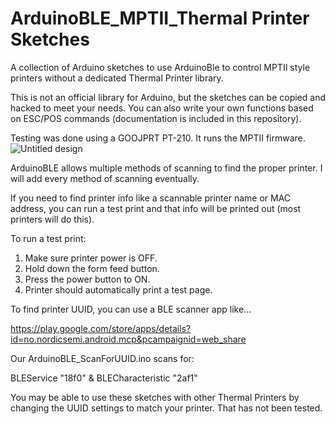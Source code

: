 # ArduinoBLE_MPTII_Thermal Printer Sketches
A collection of Arduino sketches to use ArduinoBle to control MPTII style printers without a dedicated Thermal Printer library.

This is not an official library for Arduino, but the sketches can be copied and hacked to meet your needs. You can also write your own functions based on ESC/POS commands (documentation is included in this repository).

Testing was done using a GOOJPRT PT-210. It runs the MPTII firmware. 
![Untitled design](https://github.com/user-attachments/assets/2e5e4e18-1b1e-4957-b95b-a8c34ccc7023)

ArduinoBLE allows multiple methods of scanning to find the proper printer. I will add every method of scanning eventually.

If you need to find printer info like a scannable printer name or MAC address, you can run a test print and that info will be printed out (most printers will do this). 

To run a test print:

1.  Make sure printer power is OFF.
2.  Hold down the form feed button.
3.  Press the power button to ON.
4.  Printer should automatically print a test page.

To find printer UUID, you can use a BLE scanner app like…

https://play.google.com/store/apps/details?id=no.nordicsemi.android.mcp&pcampaignid=web_share

Our ArduinoBLE_ScanForUUID.ino scans for:

BLEService "18f0" & BLECharacteristic "2af1"

You may be able to use these sketches with other Thermal Printers by changing the UUID settings to match your printer. That has not been tested.


